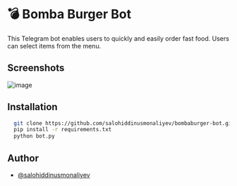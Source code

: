 
# 💣 Bomba Burger Bot

This Telegram bot enables users to quickly and easily order fast food. Users can select items from the menu.




## Screenshots

![image](https://github.com/salohiddinusmonaliyev/bombaburger-bot/assets/108422142/ada27eed-74ba-43d9-b849-cbde91078bfa)



## Installation


```bash
  git clone https://github.com/salohiddinusmonaliyev/bombaburger-bot.git
  pip install -r requirements.txt
  python bot.py
```
    
## Author

- [@salohiddinusmonaliyev](https://www.github.com/salohiddinusmonaliyev)

